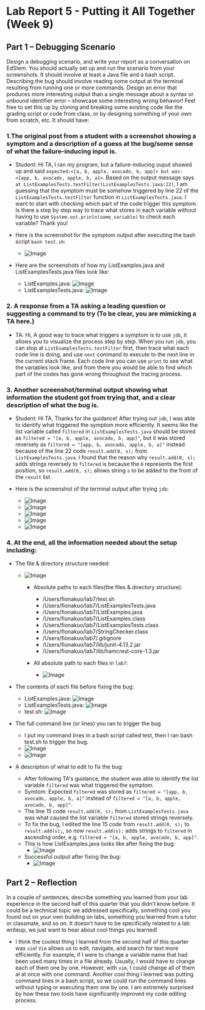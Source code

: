 # Lab Report 5 - Putting it All Together (Week 9)

## Part 1 – Debugging Scenario
Design a debugging scenario, and write your report as a conversation on EdStem.
You should actually set up and run the scenario from your screenshots. It should involve at least a Java file and a bash script. Describing the bug should involve reading some output at the terminal resulting from running one or more commands. Design an error that produces more interesting output than a single message about a syntax or unbound identifier error – showcase some interesting wrong behavior! Feel free to set this up by cloning and breaking some existing code like the grading script or code from class, or by designing something of your own from scratch, etc.
It should have:

### 1.The original post from a student with a screenshot showing a symptom and a description of a guess at the bug/some sense of what the failure-inducing input is.
  - Student: Hi TA,
    I ran my program, but a failure-inducing ouput showed up and said `expected:<[a, b, apple, avocado, b, app]> but was:<[app, b, avocado, apple, b, a]>`. Based on the output message says `at ListExamplesTests.testFilter(ListExamplesTests.java:22)`, I am guessing that the symptom must be somehow triggered by line 22 of the `ListExamplesTests.testFilter` function in `ListExamplesTests.java`. I want to start with checking which part of the code trigger this symptom. Is there a step by step way to trace what stores in each variable without having to use `System.out.prinln(some_variable)` to check each variable? Thank you!
  
  - Here is the screenshot for the symptom output after executing the bash script `bash test.sh`:
    -  ![Image](test_trigger.png)
   
  - Here are the screenshots of how my ListExamples.java and ListExamplesTests.java files look like:
    -  ListExamples.java: ![Image](ListExamples_before.png)
    -  ListExamplesTests.java: ![Image](ListExamplesTests.png)

### 2. A response from a TA asking a leading question or suggesting a command to try (To be clear, you are mimicking a TA here.)
  - TA: Hi,
    A good way to trace what triggers a symptom is to use `jdb`, it allows you to visualize the process step by step.
    When you run `jdb`, you can stop at `ListExamplesTests.testFilter` first, then trace what each code line is doing, and use `next` command to execute to the next line in the current stack frame. Each code line you can use `print` to see what the variables look like, and from there you would be able to find which part of the codes has gone wrong throughout the tracing process.

### 3. Another screenshot/terminal output showing what information the student got from trying that, and a clear description of what the bug is.
  -  Student: Hi TA,
     Thanks for the guidance! After trying out `jdb`, I was able to identify what triggered the symptom more efficiently. It seems like the list variable called `filtered` in `ListExamplesTests.java` should be stored as `filtered = "[a, b, apple, avocado, b, app]"`, but it was stored reversely as `filtered = "[app, b, avocado, apple, b, a]"` instead because of the line 22 code `result.add(0, s);` from `ListExamplesTests.java`. I found that the reason why `result.add(0, s);` adds strings reversely to `filtered` is because the `0` represents the first position, so `result.add(0, s);` allows string `s` to be added to the front of the `result` list.

  - Here is the screenshot of the terminal output after trying `jdb`:
    -  ![Image](jdb_bash.png)
    -  ![Image](jdb.png)
    -  ![Image](jdb1.png)
    -  ![Image](jdb2.png)
    -  ![Image](jdb3.png)

### 4. At the end, all the information needed about the setup including:
  - The file & directory structure needed:
    - ![Image](file_directory_structure.png)
      -  Absolute paths to each files(the files & directory structure):
            -  /Users/fionakuo/lab7/test.sh
            -  /Users/fionakuo/lab7/ListExamplesTests.java
            -  /Users/fionakuo/lab7/ListExamples.java
            -  /Users/fionakuo/lab7/ListExamples.class 
            -  /Users/fionakuo/lab7/ListExamplesTests.class
            -  /Users/fionakuo/lab7/StringChecker.class
            -  /Users/fionakuo/lab7/.gitignore
            -  /Users/fionakuo/lab7/lib/junit-4.13.2.jar
            -  /Users/fionakuo/lab7/lib/hamcrest-core-1.3.jar
  
      - All absolute path to each files in `lab7`:
        - ![Image](all_path.png)
   
  - The contents of each file before fixing the bug:
    -  ListExamples.java: ![Image](ListExamples_before.png)
    -  ListExamplesTests.java: ![Image](ListExamplesTests.png)
    -  test.sh: ![Image](test.png)
   
  - The full command line (or lines) you ran to trigger the bug
    -  I put my command lines in a bash script called test, then I ran bash test.sh to trigger the bug.
    -  ![Image](test_trigger.png)
    -  ![Image](jdb_bashO.png)
   
  - A description of what to edit to fix the bug:
    - After following TA's guidance, the student was able to identify the list variable `filtered` was what triggered the symptom.
    - Symtom: Expected `filtered` was stored as `filtered = "[app, b, avocado, apple, b, a]"` instead of `filtered = "[a, b, apple, avocado, b, app]"`.
    - The line 15 code `result.add(0, s);` from `ListExamplesTests.java` was what caused the list variable `filtered` stored strings reversely. 
    - To fix the bug, I edited the line 15 code from `result.add(0, s);` to `result.add(s);`, so now `result.add(s);` adds strings to `filtered` in ascending order, e.g. `filtered = "[a, b, apple, avocado, b, app]"`.
    - This is how ListExamples.java looks like after fixing the bug:
      -  ![Image](ListExamples_after.png)
    - Successful output after fixing the bug:
      -  ![Image](success_output.png)
  





## Part 2 – Reflection
In a couple of sentences, describe something you learned from your lab experience in the second half of this quarter that you didn’t know before. It could be a technical topic we addressed specifically, something cool you found out on your own building on labs, something you learned from a tutor or classmate, and so on. It doesn’t have to be specifically related to a lab writeup, we just want to hear about cool things you learned!

- I think the coolest thing I learned from the second half of this quarter was `vim`! `Vim` allows us to edit, navigate, and search for text more efficiently. For example, if I were to change a variable name that had been used many times in a file already. Usually, I would have to change each of them one by one. However, with `vim`, I could change all of them al at once with one command. Another cool thing I learned was putting command lines in a bash script, so we could run the command lines without typing or executing them one by one. I am extremely surprised by how these two tools have significantly improved my code editing process.



